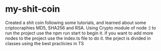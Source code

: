 # my-shit-coin

Created a shit coin following some tutorials, and learned about some criptocraphies MD5, SHA256 and RSA. Using Crypto module of node :)
to run the project use the npm run start to begin it. if you want to add more nodes to the project use the index.ts file to do it. 
the prject is divided in classes using the best practicies in TS
